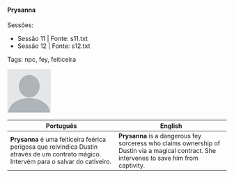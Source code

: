 
#### Prysanna

Sessões:  
- Sessão 11 | Fonte: s11.txt  
- Sessão 12 | Fonte: s12.txt

Tags: npc, fey, feiticeira

![Prysanna](blank.png)

| Português                                                                                                                                | English                                                                                                                                     |
| ---------------------------------------------------------------------------------------------------------------------------------------- | ------------------------------------------------------------------------------------------------------------------------------------------- |
| **Prysanna** é uma feiticeira feérica perigosa que reivindica Dustin através de um contrato mágico. Intervém para o salvar do cativeiro. | **Prysanna** is a dangerous fey sorceress who claims ownership of Dustin via a magical contract. She intervenes to save him from captivity. |


















